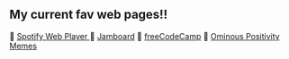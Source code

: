 ## My current fav web pages!! 
💜 [Spotify Web Player ](https://open.spotify.com)
💜 [Jamboard](https://jamboard.google.com)
💜 [freeCodeCamp](https://www.freecodecamp.org)
💜 [Ominous Positivity Memes](https://www.facebook.com/OminousPositivityMemes)
